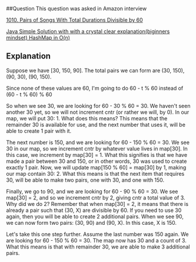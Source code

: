 ##Question
This question was asked in Amazon interview

[1010. Pairs of Songs With Total Durations Divisible by 60](https://leetcode.com/problems/pairs-of-songs-with-total-durations-divisible-by-60/)

[Java Simple Solution with with a crystal clear explanation(biginners mindset) HashMap in O(n)](https://leetcode.com/problems/pairs-of-songs-with-total-durations-divisible-by-60/discuss/636651/Java-Simple-Solution-with-with-a-crystal-clear-explanation(biginners-mindset)-HashMap-in-O(n))

## Explanation
Suppose we have [30, 150, 90].
The total pairs we can form are (30, 150), (90, 30), (90, 150).

Since none of these values are 60, I'm going to do 60 - t % 60 instead of (60 - t % 60) % 60

So when we see 30, we are looking for 60 - 30 % 60 = 30. We haven't seen another 30 yet, so we will not increment cntr (or rather we will, by 0). In our map, we will put 30: 1. What does this means? This means that the remainder 30 is available for use, and the next number that uses it, will be able to create 1 pair with it.

The next number is 150, and we are looking for 60 - 150 % 60 = 30. We see 30 in our map, so we increment cntr by whatever value lives in map[30]. In this case, we increment by map[30] = 1. What this signifies is that we have made a pair between 30 and 150, or in other words, 30 was used to create exactly 1 pair. Now, we will update map[150 % 60] = map[30] by 1, making our map contain 30: 2. What this means is that the next item that requires 30, will be able to make two pairs, one with 30, and one with 150.

Finally, we go to 90, and we are looking for 60 - 90 % 60 = 30. We see map[30] = 2, and so we increment cntr by 2, giving cntr a total value of 3. Why did we do 2? Remember that when map[30] = 2, it means that there is already a pair such that (30, X) are divisible by 60. If you need to use 30 again, then you will be able to create 2 additional pairs. When we see 90, we can now form two pairs: (30, 90) and (90, X). In this case, X is 150.

Let's take this one step further. Assume the last number was 150 again. We are looking for 60 - 150 % 60 = 30. The map now has 30 and a count of 3. What this means is that with remainder 30, we are able to make 3 additional pairs.